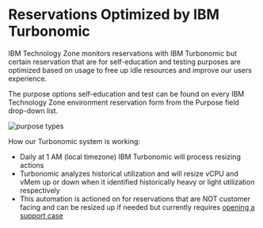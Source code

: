 # Reservations Optimized by IBM Turbonomic

IBM Technology Zone monitors reservations with IBM Turbonomic but certain reservation that are for self-education and testing purposes are optimized based on usage to free up idle resources and improve our users experience.

The purpose options self-education and test can be found on every IBM Technology Zone environment reservation form from the Purpose field drop-down list.

![purpose types](https://github.com/IBM/itz-support-public/blob/main/IBM-Technology-Zone/IBM-Technology-Zone-Runbooks/Images/purposetypes.png)


How our Turbonomic system is working:

- Daily at 1 AM (local timezone) IBM Turbonomic will process resizing actions
- Turbonomic analyzes historical utilization and will resize vCPU and vMem up or down when it identified historically heavy or light utilization respectively
- This automation is actioned on for reservations that are NOT customer facing and can be resized up if needed but currently requires [opening a support case](https://ibmsf.my.site.com/ibminternalproducts/s/createrecord/NewCase?language=en_US)
